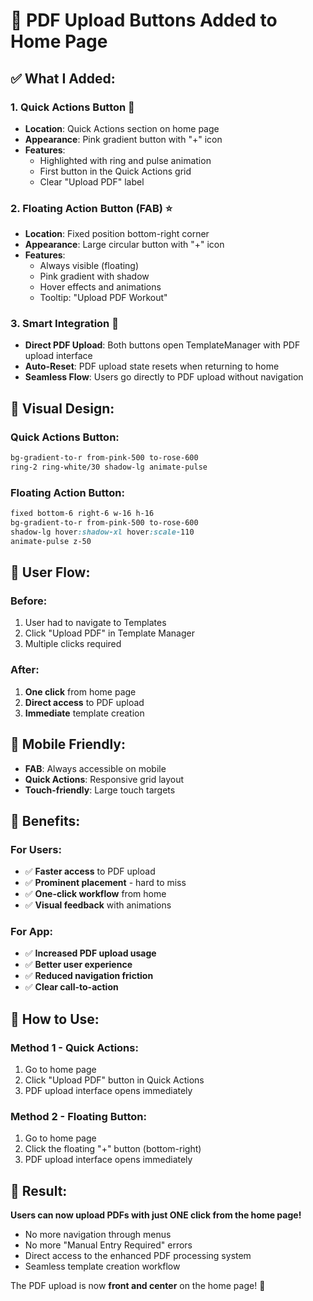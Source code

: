 # 🎯 PDF Upload Buttons Added to Home Page

## ✅ **What I Added:**

### **1. Quick Actions Button** 🚀
- **Location**: Quick Actions section on home page
- **Appearance**: Pink gradient button with "+" icon
- **Features**: 
  - Highlighted with ring and pulse animation
  - First button in the Quick Actions grid
  - Clear "Upload PDF" label

### **2. Floating Action Button (FAB)** ⭐
- **Location**: Fixed position bottom-right corner
- **Appearance**: Large circular button with "+" icon
- **Features**:
  - Always visible (floating)
  - Pink gradient with shadow
  - Hover effects and animations
  - Tooltip: "Upload PDF Workout"

### **3. Smart Integration** 🧠
- **Direct PDF Upload**: Both buttons open TemplateManager with PDF upload interface
- **Auto-Reset**: PDF upload state resets when returning to home
- **Seamless Flow**: Users go directly to PDF upload without navigation

## 🎨 **Visual Design:**

### **Quick Actions Button:**
```css
bg-gradient-to-r from-pink-500 to-rose-600
ring-2 ring-white/30 shadow-lg animate-pulse
```

### **Floating Action Button:**
```css
fixed bottom-6 right-6 w-16 h-16
bg-gradient-to-r from-pink-500 to-rose-600
shadow-lg hover:shadow-xl hover:scale-110
animate-pulse z-50
```

## 🔄 **User Flow:**

### **Before:**
1. User had to navigate to Templates
2. Click "Upload PDF" in Template Manager
3. Multiple clicks required

### **After:**
1. **One click** from home page
2. **Direct access** to PDF upload
3. **Immediate** template creation

## 📱 **Mobile Friendly:**
- **FAB**: Always accessible on mobile
- **Quick Actions**: Responsive grid layout
- **Touch-friendly**: Large touch targets

## 🎯 **Benefits:**

### **For Users:**
- ✅ **Faster access** to PDF upload
- ✅ **Prominent placement** - hard to miss
- ✅ **One-click workflow** from home
- ✅ **Visual feedback** with animations

### **For App:**
- ✅ **Increased PDF upload usage**
- ✅ **Better user experience**
- ✅ **Reduced navigation friction**
- ✅ **Clear call-to-action**

## 🚀 **How to Use:**

### **Method 1 - Quick Actions:**
1. Go to home page
2. Click "Upload PDF" button in Quick Actions
3. PDF upload interface opens immediately

### **Method 2 - Floating Button:**
1. Go to home page
2. Click the floating "+" button (bottom-right)
3. PDF upload interface opens immediately

## 🎉 **Result:**

**Users can now upload PDFs with just ONE click from the home page!**

- No more navigation through menus
- No more "Manual Entry Required" errors
- Direct access to the enhanced PDF processing system
- Seamless template creation workflow

The PDF upload is now **front and center** on the home page! 🎯
